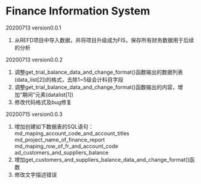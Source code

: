 <!--
 * @Descripttion: 项目的版本修改内容记录
 * @version: 0.0.1
 * @Author: Zefeng Neo Zhu
 * @Date: 2020-07-13 10:43:59
 * @LastEditors: Zefeng Neo Zhu
 * @LastEditTime: 2020-07-15 17:26:58
--> 
# Finance Information System


20200713 version0.0.1
1. 从REFD项目中导入数据，并将项目升级成为FIS，保存所有财务数据用于后续的分析

20200713 version0.0.2
1. 调整get_trial_balance_data_and_change_format()函数输出的数据列表(data_list[2])的格式，去除1~5级会计科目字段
2. 调整get_trial_balance_data_and_change_format()函数输出的内容，增加“期间”元素(datalist[1])
3. 修改代码格式及bug修复

20200715 version0.0.3
1. 增加创建如下数据表的SQL语句：
        md_maping_account_code_and_account_titles
        md_project_name_of_finance_report
        md_maping_row_of_fr_and_account_code
        ad_customers_and_suppliers_balance
2. 增加get_customers_and_suppliers_balance_data_and_change_format()函数
3. 修改文字描述错误